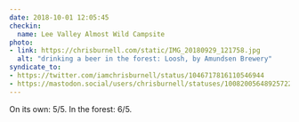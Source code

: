 ```yaml
---
date: 2018-10-01 12:05:45
checkin:
  name: Lee Valley Almost Wild Campsite
photo:
- link: https://chrisburnell.com/static/IMG_20180929_121758.jpg
  alt: "drinking a beer in the forest: Loosh, by Amundsen Brewery"
syndicate_to:
- https://twitter.com/iamchrisburnell/status/1046717816110546944
- https://mastodon.social/users/chrisburnell/statuses/100820056489257220
---
```


On its own: 5/5. In the forest: 6/5.
